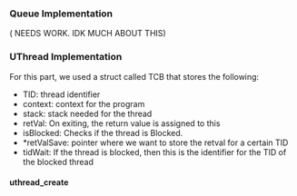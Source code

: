 ### Queue Implementation 

( NEEDS WORK. IDK MUCH ABOUT THIS)

### UThread Implementation

For this part, we used a struct called TCB that stores the following:
- TID: thread identifier
- context: context for the program
- stack: stack needed for the thread
- retVal: On exiting, the return value is assigned to this
- isBlocked: Checks if the thread is Blocked. 
- *retValSave: pointer where we want to store the retval for a certain TID
- tidWait: If the thread is blocked, then this is the identifier for the TID of the blocked thread 

#### uthread_create
